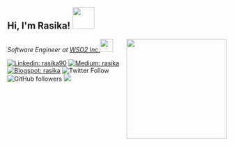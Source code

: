 <h2>Hi, I'm Rasika! <img src="https://media.giphy.com/media/VgCDAzcKvsR6OM0uWg/giphy.gif" width="50"></h2>
<img align='right' src="https://media.giphy.com/media/M9gbBd9nbDrOTu1Mqx/giphy.gif" width="230">
<p><em>Software Engineer at <a href="https://wso2.com/">WSO2 Inc.</a><img src="https://media.giphy.com/media/WUlplcMpOCEmTGBtBW/giphy.gif" width="30"> 
</em></p>

[![Linkedin: rasika90](https://img.shields.io/badge/-rasika90-blue?style=flat-square&logo=Linkedin&logoColor=white&link=https://www.linkedin.com/in/rasika90/)](https://www.linkedin.com/in/rasika90/)
[![Medium: rasika](https://img.shields.io/badge/-@rasika90-brightgreen?style=flat-square&logo=Medium&logoColor=white&link=https://medium.com/@rasika90/)](https://medium.com/@rasika90)
[![Blogspot: rasika](
https://img.shields.io/badge/-tiriboy-orange?style=flat-square&logo=Blogger&logoColor=white&link=http://tiriboy.blogspot.com/)](http://tiriboy.blogspot.com/)
![Twitter Follow](https://img.shields.io/twitter/follow/rasika90?label=Follow)
![GitHub followers](https://img.shields.io/github/followers/rasika?label=Follow&style=social)
![](https://visitor-badge.glitch.me/badge?page_id=rasika)
